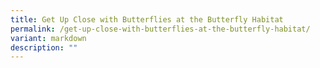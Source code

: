 ```yaml
---
title: Get Up Close with Butterflies at the Butterfly Habitat
permalink: /get-up-close-with-butterflies-at-the-butterfly-habitat/
variant: markdown
description: ""
---
```

